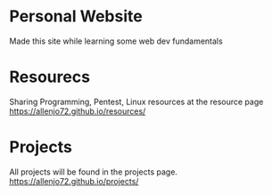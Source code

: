 # Personal Website
Made this site while learning some web dev fundamentals

# Resourecs
Sharing Programming, Pentest, Linux resources at the resource page <br/> https://allenjo72.github.io/resources/

# Projects
All projects will be found in the projects page. <br/> https://allenjo72.github.io/projects/
